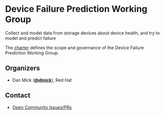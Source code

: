 <!---
This is an autogenerated file!

Please do not edit this file directly, but instead make changes to the
sigs.yaml file in the project root.

This file is part of https://github.com/open-services-group/community

To understand how this file is generated, see https://git.k8s.io/community/generator/README.md
--->
# Device Failure Prediction Working Group

Collect and model data from storage devices about device health, and try to model and predict failure

The [charter](charter.md) defines the scope and governance of the Device Failure Prediction Working Group.



## Organizers

* Dan Mick (**[@dmick](https://github.com/dmick)**), Red Hat

## Contact
- [Open Community Issues/PRs](https://github.com/open-services-group/community/labels/wg%2Fdevice-failure-prediction)
<!-- BEGIN CUSTOM CONTENT -->

<!-- END CUSTOM CONTENT -->
